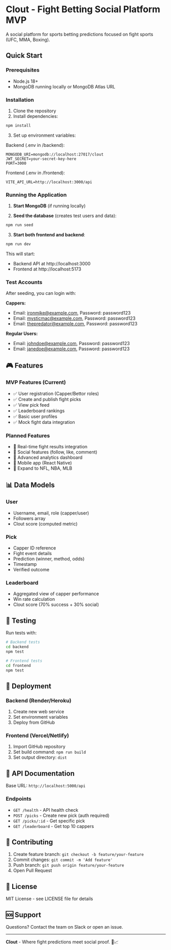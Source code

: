 # Clout - Fight Betting Social Platform MVP

A social platform for sports betting predictions focused on fight sports (UFC, MMA, Boxing).

## Quick Start

### Prerequisites
- Node.js 18+
- MongoDB running locally or MongoDB Atlas URL

### Installation

1. Clone the repository
2. Install dependencies:
```bash
npm install
```

3. Set up environment variables:

Backend (.env in /backend):
```
MONGODB_URI=mongodb://localhost:27017/clout
JWT_SECRET=your-secret-key-here
PORT=3000
```

Frontend (.env in /frontend):
```
VITE_API_URL=http://localhost:3000/api
```

### Running the Application

1. **Start MongoDB** (if running locally)

2. **Seed the database** (creates test users and data):
```bash
npm run seed
```

3. **Start both frontend and backend**:
```bash
npm run dev
```

This will start:
- Backend API at http://localhost:3000
- Frontend at http://localhost:5173

### Test Accounts

After seeding, you can login with:

**Cappers:**
- Email: ironmike@example.com, Password: password123
- Email: mysticmac@example.com, Password: password123
- Email: thepredator@example.com, Password: password123

**Regular Users:**
- Email: johndoe@example.com, Password: password123
- Email: janedoe@example.com, Password: password123

## 🎮 Features

### MVP Features (Current)
- ✅ User registration (Capper/Bettor roles)
- ✅ Create and publish fight picks
- ✅ View pick feed
- ✅ Leaderboard rankings
- ✅ Basic user profiles
- ✅ Mock fight data integration

### Planned Features
- 🔄 Real-time fight results integration
- 🔄 Social features (follow, like, comment)
- 🔄 Advanced analytics dashboard
- 🔄 Mobile app (React Native)
- 🔄 Expand to NFL, NBA, MLB

## 📊 Data Models

### User
- Username, email, role (capper/user)
- Followers array
- Clout score (computed metric)

### Pick
- Capper ID reference
- Fight event details
- Prediction (winner, method, odds)
- Timestamp
- Verified outcome

### Leaderboard
- Aggregated view of capper performance
- Win rate calculation
- Clout score (70% success + 30% social)

## 🧪 Testing

Run tests with:
```bash
# Backend tests
cd backend
npm test

# Frontend tests
cd frontend
npm test
```

## 🚢 Deployment

### Backend (Render/Heroku)
1. Create new web service
2. Set environment variables
3. Deploy from GitHub

### Frontend (Vercel/Netlify)
1. Import GitHub repository
2. Set build command: `npm run build`
3. Set output directory: `dist`

## 📝 API Documentation

Base URL: `http://localhost:5000/api`

### Endpoints
- `GET /health` - API health check
- `POST /picks` - Create new pick (auth required)
- `GET /picks/:id` - Get specific pick
- `GET /leaderboard` - Get top 10 cappers

## 🤝 Contributing

1. Create feature branch: `git checkout -b feature/your-feature`
2. Commit changes: `git commit -m 'Add feature'`
3. Push branch: `git push origin feature/your-feature`
4. Open Pull Request

## 📄 License

MIT License - see LICENSE file for details

## 🆘 Support

Questions? Contact the team on Slack or open an issue.

---

**Clout** - Where fight predictions meet social proof. 🥊📈